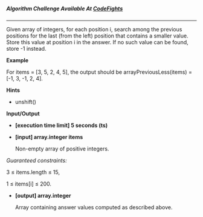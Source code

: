 ##### Algorithm Challenge Available At [CodeFights](https://codefights.com/arcade/code-arcade/spring-of-integration/MQg7s3dKrP4caN42A)

---

Given array of integers, for each position i, search among the previous positions for the last (from the left) position that contains a smaller value. Store this value at position i in the answer. If no such value can be found, store -1 instead.

**Example**

For items = [3, 5, 2, 4, 5], the output should be
arrayPreviousLess(items) = [-1, 3, -1, 2, 4].

**Hints**

- unshift()

**Input/Output**

- **[execution time limit] 5 seconds (ts)**
- **[input] array.integer items**

  Non-empty array of positive integers.

_Guaranteed constraints:_

3 ≤ items.length ≤ 15,

1 ≤ items[i] ≤ 200.

- **[output] array.integer**

  Array containing answer values computed as described above.
